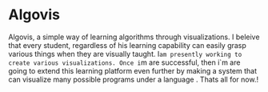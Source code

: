 # Algovis
Algovis, a simple way of learning algorithms through visualizations.
I beleive that every student, regardless of his learning capability can easily
grasp various things when they are visually taught.
I`am presently working to create various visualizations.
Once i`m are successful, then i`m are going to extend this learning platform even further 
by making a system that can visualize many possible programs under a language .
Thats all for now.!
